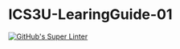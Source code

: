 # ICS3U-LearingGuide-01

[![GitHub's Super Linter](https://github.com/devin-jhu/ICS3U-LearningGuide-01/workflows/GitHub's%20Super%20Linter/badge.svg)](https://github.com/devin-jhu/ICS3U-LearningGuide-01/actions)
